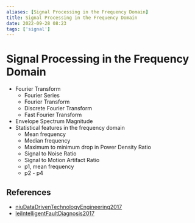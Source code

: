 ```yaml
---
aliases: [Signal Processing in the Frequency Domain]
title: Signal Processing in the Frequency Domain
date: 2022-09-28 08:23
tags: ['signal']
---
```


# Signal Processing in the Frequency Domain

- Fourier Transform
  - Fourier Series
  - Fourier Transform
  - Discrete Fourier Transform
  - Fast Fourier Transform
- Envelope Spectrum Magnitude
- Statistical features in the frequency domain
  - Mean frequency
  - Median frequency
  - Maximum to minimum drop in Power Density Ratio
  - Signal to Noise Ratio
  - Signal to Motion Artifact Ratio
  - p1, mean frequency
  - p2 - p4

## References

- [niuDataDrivenTechnologyEngineering2017](../zotero/niuDataDrivenTechnologyEngineering2017.md)
- [leiIntelligentFaultDiagnosis2017](../zotero/leiIntelligentFaultDiagnosis2017.md)
